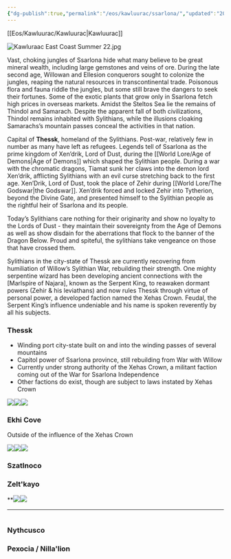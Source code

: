 ```yaml
---
{"dg-publish":true,"permalink":"/eos/kawluurac/ssarlona/","updated":"2024-12-24T21:23:17.963-05:00"}
---
```


[[Eos/Kawluurac/Kawluurac\|Kawluurac]]

![Kawluraac East Coast Summer 22.jpg](/img/user/Images/Kawluraac%20East%20Coast%20Summer%2022.jpg)

Vast, choking jungles of Ssarlona hide what many believe to be great mineral wealth, including large gemstones and veins of ore. During the late second age, Willowan and Ellesion conquerors sought to colonize the jungles, reaping the natural resources in transcontinental trade. Poisonous flora and fauna riddle the jungles, but some still brave the dangers to seek their fortunes. Some of the exotic plants that grow only in Ssarlona fetch high prices in overseas markets. Amidst the Steltos Sea lie the remains of Thindol and Samarach. Despite the apparent fall of both civilizations, Thindol remains inhabited with Sylithians, while the illusions cloaking Samarachs’s mountain passes conceal the activities in that nation.

Capital of **Thessk**, homeland of the Sylithians. Post-war, relatively few in number as many have left as refugees. Legends tell of Ssarlona as the prime kingdom of Xen’drik, Lord of Dust, during the [[World Lore/Age of Demons\|Age of Demons]] which shaped the Sylithian people. During a war with the chromatic dragons, Tiamat sunk her claws into the demon lord Xen’drik, afflicting Sylithians with an evil curse stretching back to the first age.
	Xen’Drik, Lord of Dust, took the place of Zehir during [[World Lore/The Godswar\|the Godswar]]. Xen’drik forced and locked Zehir into Tytherion, beyond the Divine Gate, and presented himself to the Sylithian people as the rightful heir of Ssarlona and its people.  

Today’s Sylithians care nothing for their originarity and show no loyalty to the Lords of Dust - they maintain their sovereignty from the Age of Demons as well as show disdain for the aberrations that flock to the banner of the Dragon Below. Proud and spiteful, the sylithians take vengeance on those that have crossed them. 

Sylithians in the city-state of Thessk are currently recovering from humiliation of Willow’s Sylithian War, rebuilding their strength. One mighty serpentine wizard has been developing ancient connections with the [Marlspire of Najara], known as the Serpent King, to reawaken dormant powers (Zehir & his leviathans) and now rules Thessk through virtue of personal power, a developed faction named the Xehas Crown. Feudal, the Serpent King’s influence undeniable and his name is spoken reverently by all his subjects.

### Thessk

- Winding port city-state built on and into the winding passes of several mountains
- Capitol power of Ssarlona province, still rebuilding from War with Willow
- Currently under strong authority of the Xehas Crown, a militant faction coming out of the War for Ssarlona Independence 
- Other factions do exist, though are subject to laws instated by Xehas Crown

![](https://lh7-us.googleusercontent.com/1TQS_LCby-3w8IQDVoM6NjctCXNPal3__glvMy5O3bUuxX7uI2xGuXA2mn21T5844k_AnZR_gcr7Uw4X9i-Cfzyi6G55LFZbaZe8fjYo2TlfGDz5LYOTEb6b8qB5Cd7tDHy56dCcNQR1PmGIe0GBYw)![](https://lh7-us.googleusercontent.com/r5nI_pRSo_7gWYPRztI2bR5PsmffNUnBHTcOMk7_xHedOyU5M9C7hv_8mi7aCMxN9uHcaXRsQQybPgFHVR8Ni1j2AOBHCrrYWoR9EYtDsoM5qeq_VPwfApUYYhIW05WqqsUqwOBFHkVmxDZYvVCWJA)![](https://lh7-us.googleusercontent.com/UGQxEXqoIt612wjtxbDLju8Mmr0GpNSmS91YHDcwc3OsaEvtruiZWcwS2EVMv7we5t6A6G8LB_7hsJ0lkb_Fyivxpi3Euce-7pjwAaLvQ-kedbwziS4J0r0iAhzqOPhuwAK2DhuRWnI7kmzm68wwdg)

### Ekhi Cove

Outside of the influence of the Xehas Crown
  
![](https://lh7-us.googleusercontent.com/7fgeBg3rbDQ6KueIBqEBjeWDn-c5pRkRAmQ0yiJ8pmDfds-55OqMleBnB9izXvyqGR7zkRFZeykz2QrnJtow-xm8K_zhK4_Id-0Vd6A5UIOUMbF9OyIyNttdtdwT0mybHmuz-bx-qiicqnF_xkNt6g)![](https://lh7-us.googleusercontent.com/hDLnjNcVWoRCF4bfMK2oCjklbzKZSJ3Tx0o6Smqmk7is8ZO0n2MYK6EQwguEk2rdDzM81oVHfdirp-Xy6PbXzjc0ncYjlhQpAC3f8cRQ17yF_pC30pxwqL-MCEKS_ofuXn88BxYQtif_IGb9Rx49Ig)![](https://lh7-us.googleusercontent.com/sr382zQs0u18MZvapqQuAiRYllP3rRn3Q9G4d61fgDgEPrX4H4AEg-kgX_Qj44R2PdeLBCLA5p2HtJ3g75aWDfu_TA_YmG8w_hyqJyx3gWuocBaWaCxIqp7c5fMQvkTf1aVNwhp6wm8qKpU99ilf9w)
### Szatlnoco

### Zelt'kayo
**![](https://lh7-us.googleusercontent.com/Ws25aV99_h3BeCKstJPf_wuNukEZG_xyoEMta7mSPbXfYKfoXMFlE2W85TPMIKB7q2T4ZDUKP0_ch_uS68pBsPLJU90Ir4wj-WgSW1ibLRAFVGMTeq7x_QqggnvGdI1qvfZzeCH_6pB8Y9AZrRAbRA)![](https://lh7-us.googleusercontent.com/2C6tigcLL3HKr7okfx2tn35z19jERu1cG6DECjkJ_gfJZYfdprbN2WdG016-U_eyRULd2u4mt-a-TP3vBGoaid5KB9-xfKhIxhqE0337PTusdJKQ6nha9tzxrzIJdnm1qFTajTC7Eh8wjsD-isikYg)

---
![]()
### Nythcusco
### Pexocia / Nilla'lion
